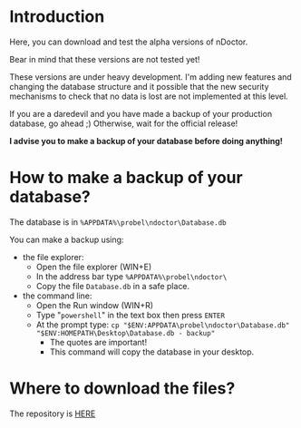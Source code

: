 # Introduction #

Here, you can download and test the alpha versions of nDoctor.

Bear in mind that these versions are not tested yet!

These versions are under heavy development. I'm adding new features and changing the database structure and it possible that the new security mechanisms to check that no data is lost are not implemented at this level.

If you are a daredevil and you have made a backup of your production database, go ahead ;) Otherwise, wait for the official release!

**I advise you to make a backup of your database before doing anything!**

# How to make a backup of your database? #

The database is in `%APPDATA%\probel\ndoctor\Database.db`

You can make a backup using:
  * the file explorer:
    * Open the file explorer (WIN+E)
    * In the address bar type `%APPDATA%\probel\ndoctor\`
    * Copy the file `Database.db` in a safe place.
  * the command line:
    * Open the Run window (WIN+R)
    * Type "`powershell`"  in the text box then press `ENTER`
    * At the prompt type: `cp "$ENV:APPDATA\probel\ndoctor\Database.db" "$ENV:HOMEPATH\Desktop\Database.db - backup"`
      * The quotes are important!
      * This command will copy the database in your desktop.


# Where to download the files? #

The repository is [HERE](http://download.tuxfamily.org/phoenixsuite/nDoctorTestRelease/)